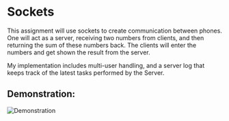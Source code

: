 # Sockets
This assignment will use sockets to create communication between phones. One will act as a server, receiving two numbers from clients, and then returning the sum of these numbers back. The clients will enter the numbers and get shown the result from the server.

My implementation includes multi-user handling, and a server log that keeps track of the latest tasks performed by the Server.

## Demonstration:
![Demonstration](./media/demo.gif)
